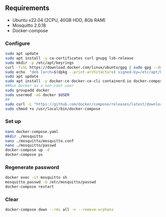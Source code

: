 ## Requirements
* Ubuntu v22.04 (2CPU, 40GB HDD, 8Gb RAM)
* Mosquitto 2.0.18
* Docker-compose

### Configure
```BASH
sudo apt update
sudo apt install -y ca-certificates curl gnupg lsb-release
sudo mkdir -p /etc/apt/keyrings
curl -fsSL https://download.docker.com/linux/ubuntu/gpg | sudo gpg --dearmor -o /etc/apt/keyrings/docker.gpg
sudo echo  "deb [arch=$(dpkg --print-architecture) signed-by=/etc/apt/keyrings/docker.gpg] https://download.docker.com/linux/ubuntu  $(lsb_release -cs) stable" | sudo tee /etc/apt/sources.list.d/docker.list > /dev/null
sudo apt update
sudo apt install -y docker-ce docker-ce-cli containerd.io docker-compose-plugin
##Run Docker as a non-root user
sudo groupadd docker
sudo usermod -aG docker $USER
##
sudo curl -L "https://github.com/docker/compose/releases/latest/download/docker-compose-$(uname -s)-$(uname -m)" -o /usr/local/bin/docker-compose
sudo chmod +x /usr/local/bin/docker-compose
```


### Set up
```BASH
nano docker-compose.yaml
mkdir ./mosquitto
nano ./mosquitto/mosquitto.conf
nano ./mosquitto/passwd
docker-compose up -d
docker-compose ps
```
### Regenerate password
```BASH
docker exec -it mosquitto sh
mosquitto_passwd -U /etc/mosquitto/passwd
docker-compose restart
```

### Clear
```BASH
docker-compose down --rmi all -v --remove-orphans
```
